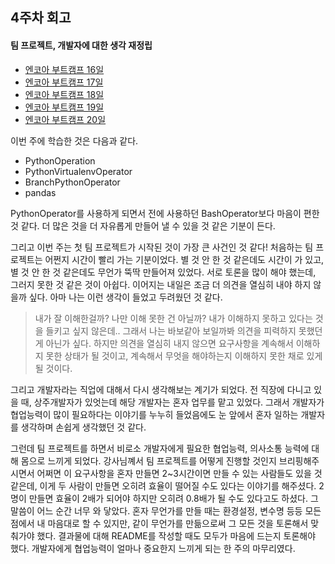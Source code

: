 ## 4주차 회고
#### 팀 프로젝트, 개발자에 대한 생각 재정립

- [엔코아 부트캠프 16일](https://mingk42.github.io/bloGit/%EC%97%94%EC%BD%94%EC%95%84-%EB%B6%80%ED%8A%B8%EC%BA%A0%ED%94%84-16%EC%9D%BC%EC%B0%A8/)
- [엔코아 부트캠프 17일](https://mingk42.github.io/bloGit/%EC%97%94%EC%BD%94%EC%95%84-%EB%B6%80%ED%8A%B8%EC%BA%A0%ED%94%84-17%EC%9D%BC%EC%B0%A8/)
- [엔코아 부트캠프 18일](https://mingk42.github.io/bloGit/%EC%97%94%EC%BD%94%EC%95%84-%EB%B6%80%ED%8A%B8%EC%BA%A0%ED%94%84-18%EC%9D%BC%EC%B0%A8/)
- [엔코아 부트캠프 19일](https://mingk42.github.io/bloGit/%EC%97%94%EC%BD%94%EC%95%84-%EB%B6%80%ED%8A%B8%EC%BA%A0%ED%94%84-19%EC%9D%BC%EC%B0%A8/)
- [엔코아 부트캠프 20일](https://mingk42.github.io/bloGit/%EC%97%94%EC%BD%94%EC%95%84-%EB%B6%80%ED%8A%B8%EC%BA%A0%ED%94%84-20%EC%9D%BC%EC%B0%A8/)

이번 주에 학습한 것은 다음과 같다.

- PythonOperation
- PythonVirtualenvOperator
- BranchPythonOperator
- pandas

PythonOperator를 사용하게 되면서 전에 사용하던 BashOperator보다 마음이 편한 것 같다. 더 많은 것을 더 자유롭게 만들어 낼 수 있을 것 같은 기분이 든다. 

그리고 이번 주는 첫 팀 프로젝트가 시작된 것이 가장 큰 사건인 것 같다! 처음하는 팀 프로젝트는 어쩐지 시간이 빨리 가는 기분이었다. 별 것 안 한 것 같은데도 시간이 가 있고, 별 것 안 한 것 같은데도 무언가 뚝딱 만들어져 있었다. 서로 토론을 많이 해야 했는데, 그러지 못한 것 같은 것이 아쉽다. 이어지는 내일은 조금 더 의견을 열심히 내야 하지 않을까 싶다. 아마 나는 이런 생각이 들었고 두려웠던 것 같다.
> 내가 잘 이해한걸까? 
> 나만 이해 못한 건 아닐까? 
> 내가 이해하지 못하고 있다는 것을 들키고 싶지 않은데..
그래서 나는 바보같아 보일까봐 의견을 피력하지 못했던 게 아닌가 싶다. 하지만 의견을 열심히 내지 않으면 요구사항을 계속해서 이해하지 못한 상태가 될 것이고, 계속해서 무엇을 해야하는지 이해하지 못한 채로 있게 될 것이다.

그리고 개발자라는 직업에 대해서 다시 생각해보는 계기가 되었다. 전 직장에 다니고 있을 때, 상주개발자가 있엇는데 해당 개발자는 혼자 업무를 맡고 있었다. 그래서 개발자가 협업능력이 많이 필요하다는 이야기를 누누히 들었음에도 눈 앞에서 혼자 일하는 개발자를 생각하며 손쉽게 생각했던 것 같다. 

그런데 팀 프로젝트를 하면서 비로소 개발자에게 필요한 협업능력, 의사소통 능력에 대해 몸으로 느끼게 되었다. 강사님꼐서 팀 프로젝트를 어떻게 진행할 것인지 브리핑해주시면서 어쩌면 이 요구사항을 혼자 만들면 2~3시간이면 만들 수 있는 사람들도 있을 것 같은데, 이게 두 사람이 만들면 오히려 효율이 떨어질 수도 있다는 이야기를 해주셨다. 2명이 만들면 효율이 2배가 되어야 하지만 오히려 0.8배가 될 수도 있다고도 하셨다. 그 말씀이 어느 순간 너무 와 닿았다. 혼자 무언가를 만들 때는 환경설정, 변수명 등등 모든 점에서 내 마음대로 할 수 있지만, 같이 무언가를 만듦으로써 그 모든 것을 토론해서 맞춰가야 했다. 결과물에 대해 README를 작성할 때도 모두가 마음에 드는지 토론해야 했다. 개발자에게 협업능력이 얼마나 중요한지 느끼게 되는 한 주의 마무리였다.
